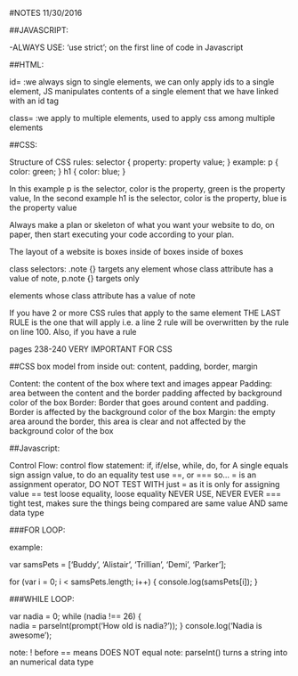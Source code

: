 #NOTES 11/30/2016

##JAVASCRIPT:

-ALWAYS USE: ‘use strict’; on the first line of code in Javascript

##HTML:

id= :we always sign to single elements, we can only apply ids to a single element, JS manipulates contents of a single element that we have linked with an id tag

class= :we apply to multiple elements, used to apply css among multiple elements

##CSS:

Structure of CSS rules: selector { property: property value; }
example: p {
  color: green;
}
h1 {
  color: blue;
}

In this example p is the selector, color is the property, green is the property value,
In the second example h1 is the selector, color is the property, blue is the property value

Always make a plan or skeleton of what you want your website to do, on paper, then start executing your code according to your plan.

The layout of a website is boxes inside of boxes inside of boxes

class selectors:
.note {} targets any element whose class attribute has a value of note,
p.note {} targets only <p> elements whose class attribute has a value of note

If you have 2 or more CSS rules that apply to the same element THE LAST RULE is the one that will apply i.e. a line 2 rule will be overwritten by the rule on line 100.
Also, if you have a rule

pages 238-240 VERY IMPORTANT FOR CSS

##CSS box model from inside out: content, padding, border, margin

Content: the content of the box where text and images appear
Padding: area between the content and the border padding affected by background color of the box
Border: Border that goes around content and padding. Border is affected by the background color of the box
Margin: the empty area around the border, this area is clear and not affected by the background color of the box

##Javascript:

Control Flow: control flow statement: if, if/else, while, do, for
A single equals sign assign value, to do an equality test use ==, or === so…
= is an assignment operator, DO NOT TEST WITH just = as it is only for assigning value
== test loose equality, loose equality NEVER USE, NEVER EVER
=== tight test, makes sure the things being compared are same value AND same data type

###FOR LOOP:

example:

var samsPets = [‘Buddy’, ‘Alistair’, ‘Trillian’, ‘Demi’, ‘Parker’];

for (var i = 0; i < samsPets.length; i++) {
	console.log(samsPets[i]);
}

###WHILE LOOP:

var nadia = 0;
while (nadia !== 26) {    			
	nadia = parseInt(prompt(‘How old is nadia?’));
}
console.log(‘Nadia is awesome’);

note: ! before == means DOES NOT equal
note: parseInt() turns a string into an numerical data type
